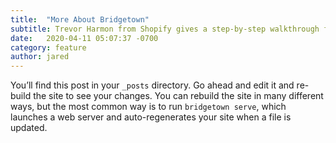 ```yaml
---
title:  "More About Bridgetown"
subtitle: Trevor Harmon from Shopify gives a step-by-step walkthrough for a sample site, showing how to set up a Shopify store, then pull data into Bridgetown and use it to create pages.
date:   2020-04-11 05:07:37 -0700
category: feature
author: jared
---
```


You’ll find this post in your `_posts` directory. Go ahead and edit it and re-build the site to see your changes. You can rebuild the site in many different ways, but the most common way is to run `bridgetown serve`, which launches a web server and auto-regenerates your site when a file is updated.
